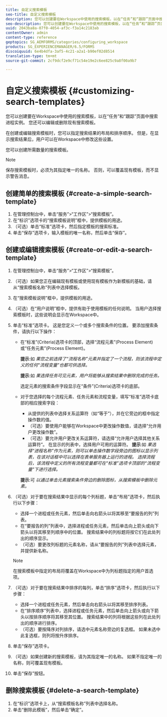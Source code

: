 ```yaml
---
title: 自定义搜索模板
seo-title: 自定义搜索模板
description: 您可以创建要在Workspace中使用的搜索模板，以在“任务”和“跟踪”页面中搜索进程实例。 您还可以编辑或删除现有搜索模板。
seo-description: 您可以创建要在Workspace中使用的搜索模板，以在“任务”和“跟踪”页面中搜索进程实例。 您还可以编辑或删除现有搜索模板。
uuid: 2043ba8a-07f0-4054-af3c-f3a14c2183ab
contentOwner: admin
content-type: reference
geptopics: SG_AEMFORMS/categories/configuring_workspace
products: SG_EXPERIENCEMANAGER/6.5/FORMS
discoiquuid: 6e4b4dfa-3af5-4c21-a2a1-b90ef02d8514
translation-type: tm+mt
source-git-commit: 2cf9dcf2e9cf71c54e19e2c6ee825c9a8f00a9b7

---
```



# 自定义搜索模板 {#customizing-search-templates}

您可以创建要在Workspace中使用的搜索模板，以在“任务”和“跟踪”页面中搜索进程实例。 您还可以编辑或删除现有搜索模板。

在创建或编辑搜索模板时，您可以指定搜索结果的布局和排序顺序。 但是，在显示搜索结果后，用户可以在Workspace中修改这些设置。

您可以创建所需数量的搜索模板。

>[!NOTE]
>
>保存搜索模板时，必须为其指定唯一的名称。 否则，可以覆盖现有模板，而不显示警告消息。

## 创建简单的搜索模板 {#create-a-simple-search-template}

1. 在管理控制台中，单击“服务”>“工作区”>“搜索模板”。
1. 在“标识”选项卡的“搜索模板说明”框中，提供模板的用途。
1. （可选）单击“标准”选项卡，然后指定模板的搜索标准。
1. 单击“保存”选项卡，输入模板的唯一名称，然后单击“保存”。

## 创建或编辑搜索模板 {#create-or-edit-a-search-template}

1. 在管理控制台中，单击“服务”>“工作区”>“搜索模板”。
1. （可选）如果您正在编辑现有模板或使用现有模板作为新模板的基础，请从“搜索模板名称”列表中选择模板。
1. 在“搜索模板说明”框中，提供模板的用途。
1. （可选）在“用户说明”框中，提供有助于使用模板的任何说明。 当用户选择搜索模板时，这些说明会显示在Workspace中。
1. 单击“标准”选项卡。 这是您定义一个或多个搜索条件的位置。 要添加搜索条件，请执行以下操作：

   * 在“标准”(Criteria)选项卡的顶部，选择“流程元素”(Process Element)或“任务元素”(Process Element)。

      **提示**:如 *果您之前选择了“流程名称”元素并指定了一个流程，则该流程中定义的任何“流程变量”也都可供选择。*

      **提示**:如 *果选择任务可见元素，用户将能够从搜索结果中删除完成的任务。*

      选定元素的搜索条件字段显示在“条件”(Criteria)选项卡的底部。

   * 对于您选择的每个流程元素、任务元素和流程变量，填写“标准”选项卡底部的相应搜索字段：

      * 从提供的列表中选择关系运算符（如“等于”），并在它旁边的框中指定操作数的值。
      * （可选）要使用户能够在Workspace中更改操作数值，请选择“允许用户更改操作数”。
      * （可选）要允许用户更改关系运算符，请选择“允许用户选择其他关系运算符”。 在显示的列表中，选择用户可用的运算符。
      **提示**:如 *果选择“进程名称”作为元素，则可以单击操作数字段旁边的图标以显示列表，在该对话框中可以选择在表单服务器上运行的进程。 选择流程后，该流程中定义的所有流程变量都可在“标准”选项卡顶部的“流程变量”下进行选择。*

      **提示**:可 *以通过单击元素搜索条件旁边的删除图标，从搜索模板中删除元素。*


1. （可选）对于要在搜索结果中显示的每个列标题，单击“布局”选项卡，然后执行以下步骤：

   * 选择一个进程或任务元素，然后单击向右箭头以将其移至“要报告的列”列表。
   * 在“要报告的列”列表中，选择进程或任务元素，然后单击向上箭头或向下箭头以将其移至列顺序中的位置。 搜索结果中的列标题将按它们在此处列出的顺序显示。
   * （可选）要更改列标题的元素名称，请从“要报告的列”列表中选择元素，并提供新名称。
   >[!NOTE]
   >
   >在搜索模板中指定的布局将覆盖在Workspace中为列标题指定的用户首选项。

1. （可选）对于要在搜索结果中排序的每列，单击“排序”选项卡，然后执行以下步骤：

   * 选择一个进程或任务元素，然后单击向右箭头以将其移至排序列表。
   * 在“排序顺序”列表中，选择进程或任务元素，然后单击向上箭头或向下箭头以按排序顺序将其移至其位置。 搜索结果中的列将根据这些列在此处列出的顺序进行排序。
   * （可选）要按降序对列排序，请选中元素名称旁边的复选框。 如果未选中此复选框，则列将按升序排序。

1. 单击“保存”选项卡。
1. （可选）如果创建新的搜索模板，请为其指定唯一的名称。 如果不指定唯一的名称，则可覆盖现有模板。
1. 单击“保存”按钮。

## 删除搜索模板 {#delete-a-search-template}

1. 在“标识”选项卡上，从“搜索模板名称”列表中选择名称。
1. 单击“删除此模板”，然后单击“确定”。

